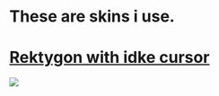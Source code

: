 # These are skins i use.

# [Rektygon with idke cursor](http://www.mediafire.com/file/4tneweazqs5gqb8/Rektygon_%2526_colorbog.osk/file)
![](https://osu.ppy.sh/ss/15786661/82af)


